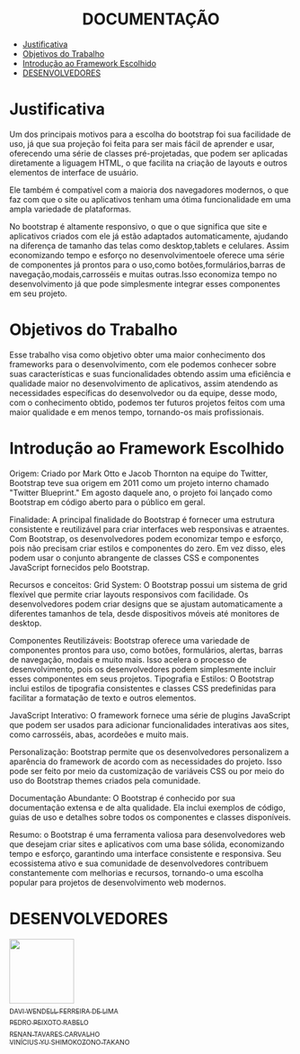 
<h1 align="center"> DOCUMENTAÇÃO </h1>

* [Justificativa](#Justificativa)
* [Objetivos do Trabalho](#Objetivos-do-Trabalho)
* [Introdução ao Framework Escolhido](#Introdução-ao-Framework-Escolhido)
* [DESENVOLVEDORES](#DESENVOLVEDORES)


# Justificativa

Um dos principais motivos para a escolha do bootstrap foi sua facilidade de uso, já que sua projeção foi feita para ser mais fácil de aprender e usar, oferecendo uma série de classes pré-projetadas, que podem ser aplicadas diretamente a liguagem HTML, o que facilita na criação de layouts e outros elementos de interface de usuário.

Ele também é compatível com a maioria dos navegadores modernos, o que faz com que o site ou aplicativos tenham uma ótima funcionalidade em uma ampla variedade de plataformas.

No bootstrap é altamente responsivo, o que o que significa que site e aplicativos criados com ele já estão adaptados automaticamente, ajudando na diferença de tamanho das telas como desktop,tablets e celulares. Assim economizando tempo e esforço no desenvolvimentoele oferece uma série de componentes já prontos para o uso,como botões,formulários,barras de navegação,modais,carrosséis e muitas outras.Isso economiza tempo no desenvolvimento já que pode simplesmente integrar esses componentes em seu projeto.

# Objetivos do Trabalho

Esse trabalho visa como objetivo obter uma maior conhecimento dos frameworks para o desenvolvimento, com ele podemos conhecer sobre suas características e suas funcionalidades obtendo assim uma eficiência e qualidade maior no desenvolvimento de aplicativos, assim atendendo as necessidades específicas do desenvolvedor ou da equipe, desse modo, com o conhecimento obtido, podemos ter futuros projetos feitos com uma maior qualidade e em menos tempo, tornando-os mais profissionais.

# Introdução ao Framework Escolhido
Origem:
Criado por Mark Otto e Jacob Thornton na equipe do Twitter, Bootstrap teve sua origem em 2011 como um projeto 
interno chamado "Twitter Blueprint." Em agosto daquele ano, o projeto foi lançado como Bootstrap em código aberto 
para o público em geral.

Finalidade:
A principal finalidade do Bootstrap é fornecer uma estrutura consistente e reutilizável para criar interfaces web 
responsivas e atraentes. Com Bootstrap, os desenvolvedores podem economizar tempo e esforço, pois não precisam 
criar estilos e componentes do zero. Em vez disso, eles podem usar o conjunto abrangente de classes CSS e 
componentes JavaScript fornecidos pelo Bootstrap.

Recursos e conceitos:
Grid System: O Bootstrap possui um sistema de grid flexível que permite criar layouts responsivos com facilidade. 
Os desenvolvedores podem criar designs que se ajustam automaticamente a diferentes tamanhos de tela, desde 
dispositivos móveis até monitores de desktop.

Componentes Reutilizáveis: Bootstrap oferece uma variedade de componentes prontos para uso, como botões, 
formulários, alertas, barras de navegação, modais e muito mais. Isso acelera o processo de desenvolvimento, 
pois os desenvolvedores podem simplesmente incluir esses componentes em seus projetos.
Tipografia e Estilos: O Bootstrap inclui estilos de tipografia consistentes e classes CSS predefinidas para 
facilitar a formatação de texto e outros elementos.

JavaScript Interativo: O framework fornece uma série de plugins JavaScript que podem ser usados para adicionar 
funcionalidades interativas aos sites, como carrosséis, abas, acordeões e muito mais.

Personalização: Bootstrap permite que os desenvolvedores personalizem a aparência do framework de acordo com as 
necessidades do projeto. Isso pode ser feito por meio da customização de variáveis CSS ou por meio do uso do 
Bootstrap themes criados pela comunidade.

Documentação Abundante: O Bootstrap é conhecido por sua documentação extensa e de alta qualidade. Ela inclui 
exemplos de código, guias de uso e detalhes sobre todos os componentes e classes disponíveis.

Resumo: 
o Bootstrap é uma ferramenta valiosa para desenvolvedores web que desejam criar sites e aplicativos 
com uma base sólida, economizando tempo e esforço, garantindo uma interface consistente e responsiva. Seu 
ecossistema ativo e sua comunidade de desenvolvedores contribuem constantemente com melhorias e recursos, 
tornando-o uma escolha popular para projetos de desenvolvimento web modernos.

# DESENVOLVEDORES
 [<img loading="lazy" src="https://avatars.githubusercontent.com/u/114079742?v=4" width=115><br><sub>DAVI WENDELL FERREIRA DE LIMA</sub>](https://github.com/DAVIWENDELL) 
 [<img loading="lazy" width=115><br><sub>PEDRO PEIXOTO RABELO</sub>]()
 [<img loading="lazy"  width=115><br><sub>RENAN TAVARES CARVALHO</sub>](https://github.com/renantavares123)
 [<img loading="lazy" width=115><br><sub>VINÍCIUS YU SHIMOKOZONO TAKANO</sub>]()
